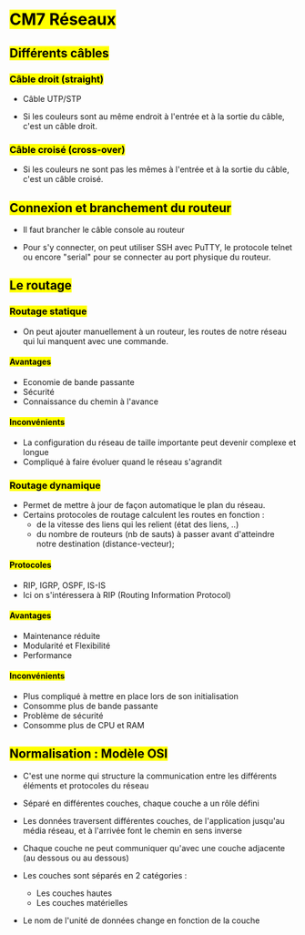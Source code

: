 # <mark class="hltr-purple format">CM7 Réseaux</mark>

## <mark class="hltr-green format">Différents câbles</mark>

### <mark class="hltr-pink format">Câble droit (straight)</mark>
- Câble UTP/STP

- Si les couleurs sont au même endroit à l'entrée et à la sortie du câble, c'est un câble droit.
### <mark class="hltr-pink format">Câble croisé (cross-over)</mark>
- Si les couleurs ne sont pas les mêmes à l'entrée et à la sortie du câble, c'est un câble croisé.

## <mark class="hltr-green format">Connexion et branchement du routeur</mark>

- Il faut brancher le câble console au routeur

- Pour s'y connecter, on peut utiliser SSH avec PuTTY, le protocole telnet ou encore "serial" pour se connecter au port physique du routeur.

## <mark class="hltr-green format">Le routage</mark>

### <mark class="hltr-pink format">Routage statique</mark>

- On peut ajouter manuellement à un routeur, les routes de notre réseau qui lui manquent avec une commande.


#### <mark class="hltr-blue format">Avantages</mark> 
- Economie de bande passante
- Sécurité
- Connaissance du chemin à l'avance
#### <mark class="hltr-blue format">Inconvénients</mark>
- La configuration du réseau de taille importante peut devenir complexe et longue
- Compliqué à faire évoluer quand le réseau s'agrandit


### <mark class="hltr-pink format">Routage dynamique</mark>
- Permet de mettre à jour de façon automatique le plan du réseau.
- Certains protocoles de routage calculent les routes en fonction :
	- de la vitesse des liens qui les relient (état des liens, ..)
	- du nombre de routeurs (nb de sauts) à passer avant d'atteindre notre destination (distance-vecteur);

#### <mark class="hltr-blue format">Protocoles</mark>
- RIP, IGRP, OSPF, IS-IS
- Ici on s'intéressera à RIP (Routing Information Protocol)
#### <mark class="hltr-blue format">Avantages</mark>
- Maintenance réduite
- Modularité et Flexibilité
- Performance

#### <mark class="hltr-blue format">Inconvénients</mark>
- Plus compliqué à mettre en place lors de son initialisation
- Consomme plus de bande passante
- Problème de sécurité
- Consomme plus de CPU et RAM


## <mark class="hltr-green format">Normalisation : Modèle OSI</mark>

- C'est une norme qui structure la communication entre les différents éléments et protocoles du réseau
- Séparé en différentes couches, chaque couche a un rôle défini
- Les données traversent différentes couches, de l'application jusqu'au média réseau, et à l'arrivée font le chemin en sens inverse
- Chaque couche ne peut communiquer qu'avec une couche adjacente (au dessous ou au dessous)

- Les couches sont séparés en 2 catégories :
	- Les couches hautes
	- Les couches matérielles
- Le nom de l'unité de données change en fonction de la couche